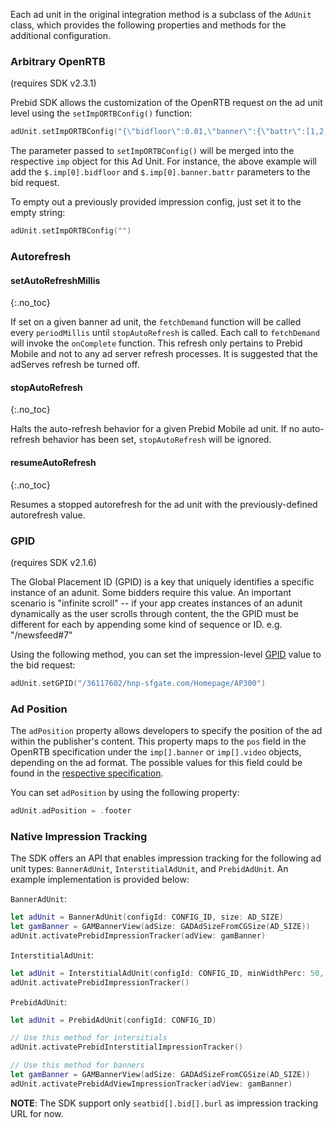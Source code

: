 Each ad unit in the original integration method is a subclass of the `AdUnit` class, which provides the following properties and methods for the additional configuration.

### Arbitrary OpenRTB

(requires SDK v2.3.1)

Prebid SDK allows the customization of the OpenRTB request on the ad unit level using the `setImpORTBConfig()` function: 

``` swift
adUnit.setImpORTBConfig("{\"bidfloor\":0.01,\"banner\":{\"battr\":[1,2,3,4]}}")
```
 
The parameter passed to `setImpORTBConfig()` will be merged into the respective `imp` object for this Ad Unit. For instance, the above example will add the `$.imp[0].bidfloor` and `$.imp[0].banner.battr` parameters to the bid request.  

To empty out a previously provided impression config, just set it to the empty string: 

``` swift
adUnit.setImpORTBConfig("")
```

### Autorefresh

#### setAutoRefreshMillis
{:.no_toc}

If set on a given banner ad unit, the `fetchDemand` function will be called every `periodMillis` until `stopAutoRefresh` is called. Each call to `fetchDemand` will invoke the `onComplete` function. This refresh only pertains to Prebid Mobile and not to any ad server refresh processes. It is suggested that the adServes refresh be turned off.

#### stopAutoRefresh
{:.no_toc}

Halts the auto-refresh behavior for a given Prebid Mobile ad unit. If no auto-refresh behavior has been set, `stopAutoRefresh` will be ignored.

#### resumeAutoRefresh
{:.no_toc}

Resumes a stopped autorefresh for the ad unit with the previously-defined autorefresh value.

### GPID

(requires SDK v2.1.6)

The Global Placement ID (GPID) is a key that uniquely identifies a specific instance of an adunit. Some bidders require this value. An important scenario is "infinite scroll" -- if your app creates instances
of an adunit dynamically as the user scrolls through content, the the GPID must be different for each by appending some kind of sequence or ID. e.g. "/newsfeed#7"

Using the following method, you can set the impression-level [GPID](https://docs.prebid.org/features/pbAdSlot.html#the-gpid) value to the bid request:

``` swift
adUnit.setGPID("/36117602/hnp-sfgate.com/Homepage/AP300")
```

### Ad Position

The `adPosition` property allows developers to specify the position of the ad within the publisher's content. This property maps to the `pos` field in the OpenRTB specification under the `imp[].banner` or `imp[].video` objects, depending on the ad format. The possible values for this field could be found in the [respective specification](https://github.com/InteractiveAdvertisingBureau/AdCOM/blob/main/AdCOM%20v1.0%20FINAL.md#list--placement-positions-).

You can set `adPosition` by using the following property: 

```swift
adUnit.adPosition = .footer
```

### Native Impression Tracking

The SDK offers an API that enables impression tracking for the following ad unit types: `BannerAdUnit`, `InterstitialAdUnit`, and `PrebidAdUnit`. An example implementation is provided below:

`BannerAdUnit`:

```swift
let adUnit = BannerAdUnit(configId: CONFIG_ID, size: AD_SIZE)
let gamBanner = GAMBannerView(adSize: GADAdSizeFromCGSize(AD_SIZE))
adUnit.activatePrebidImpressionTracker(adView: gamBanner)
```

`InterstitialAdUnit`:

```swift
let adUnit = InterstitialAdUnit(configId: CONFIG_ID, minWidthPerc: 50, minHeightPerc: 70)
adUnit.activatePrebidImpressionTracker()
```

`PrebidAdUnit`:

```swift
let adUnit = PrebidAdUnit(configId: CONFIG_ID)

// Use this method for intersitials
adUnit.activatePrebidInterstitialImpressionTracker()

// Use this method for banners
let gamBanner = GAMBannerView(adSize: GADAdSizeFromCGSize(AD_SIZE))
adUnit.activatePrebidAdViewImpressionTracker(adView: gamBanner)
```

**NOTE**: The SDK support only `seatbid[].bid[].burl` as impression tracking URL for now.